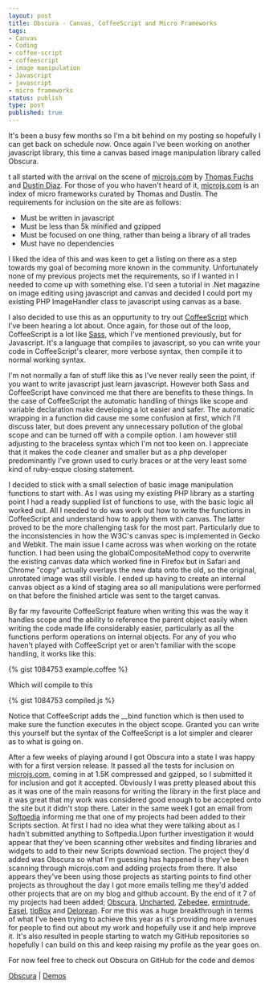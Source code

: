 ```yaml
--- 
layout: post
title: Obscura - Canvas, CoffeeScript and Micro Frameworks
tags: 
- Canvas
- Coding
- coffee-script
- coffeescript
- image manipulation
- Javascript
- javascript
- micro frameworks
status: publish
type: post
published: true
---
```

It's been a busy few months so I'm a bit behind on my posting so hopefully I can get back on schedule now. Once again I've been working on another javascript 
library, this time a canvas based image manipulation library called Obscura.

t all started with the arrival on the scene of [microjs.com](http://microjs.com) by [Thomas Fuchs](http://mir.aculo.us) and [Dustin Diaz](http://dustindiaz.com/). 
For those of you who haven't heard of it, [microjs.com](http://microjs.com) is an index of micro frameworks curated by Thomas and Dustin. The requirements for 
inclusion on the site are as follows:

* Must be written in javascript
* Must be less than 5k minified and gzipped
* Must be focused on one thing, rather than being a library of all trades
* Must have no dependencies

I liked the idea of this and was keen to get a listing on there as a step towards my goal of becoming more known in the community. Unfortunately none of my 
previous projects met the requirements, so if I wanted in I needed to come up with something else. I'd seen a tutorial in .Net magazine on image editing using 
javascript and canvas and decided I could port my existing PHP ImageHandler class to javascript using canvas as a base.

I also decided to use this as an oppurtunity to try out [CoffeeScript](http://jashkenas.github.com/coffee-script/) which I've been hearing a lot about. Once 
again, for those out of the loop, CoffeeScript is a lot like [Sass](http://sass-lang.com), which I've mentioned previously, but for Javascript. It's a language 
that compiles to javascript, so you can write your code in CoffeeScript's clearer, more verbose syntax, then compile it to normal working syntax.

I'm not normally a fan of stuff like this as I've never really seen the point, if you want to write javascript just learn javascript. However both Sass and 
CoffeeScript have convinced me that there are benefits to these things. In the case of CoffeeScript the automatic handling of things like scope and variable 
declaration make developing a lot easier and safer. The automatic wrapping in a function did cause me some confusion at first, which I'll discuss later, but does 
prevent any unnecessary pollution of the global scope and can be turned off with a compile option. I am however still adjusting to the braceless syntax which I'm 
not too keen on. I appreciate that it makes the code cleaner and smaller but as a php developer predominantly I've grown used to curly braces or at the very least 
some kind of ruby-esque closing statement.

I decided to stick with a small selection of basic image manipulation functions to start with. As I was using my existing PHP library as a starting point I had a 
ready supplied list of functions to use, with the basic logic all worked out. All I needed to do was work out how to write the functions in CoffeeScript and 
understand how to apply them with canvas. The latter proved to be the more challenging task for the most part. Particularly due to the inconsistencies in how the 
W3C's canvas spec is implemented in Gecko and Webkit. The main issue I came across was when working on the rotate function. I had been using the 
globalCompositeMethod copy to overwrite the existing canvas data which worked fine in Firefox but in Safari and Chrome "copy" actually overlays the new data onto 
the old, so the original, unrotated image was still visible. I ended up having to create an internal canvas object as a kind of staging area so all manipulations 
were performed on that before the finished article was sent to the target canvas.

By far my favourite CoffeeScript feature when writing this was the way it handles scope and the ability to reference the parent object easily when writing the 
code made life considerably easier, particularly as all the functions perform operations on internal objects. For any of you who haven't played with CoffeeScript 
yet or aren't familiar with the scope handling, it works like this:

{% gist 1084753 example.coffee %}

Which will compile to this

{% gist 1084753 compiled.js %}

Notice that CoffeeScript adds the __bind function which is then used to make sure the function executes in the object scope. Granted you can write this yourself 
but the syntax of the CoffeeScript is a lot simpler and clearer as to what is going on.

After a few weeks of playing around I got Obscura into a state I was happy with for a first version release. It passed all the tests for inclusion on 
[microjs.com](http://microjs.com), coming in at 1.5K compressed and gzipped, so I submitted it for inclusion and got it accepted. Obviously I was pretty pleased 
about this as it was one of the main reasons for writing the library in the first place and it was great that my work was considered good enough to be accepted 
onto the site but it didn't stop there. Later in the same week I got an email from [Softpedia](http://softpedia.com/) informing me that one of my projects had 
been added to their Scripts section. At first I had no idea what they were talking about as I hadn't submitted anything to Softpedia.Upon further investigation it 
would appear that they've been scanning other websites and finding libraries and widgets to add to their new Scripts download section. The project they'd added 
was Obscura so what I'm guessing has happened is they've been scanning through microjs.com and adding projects from there. It also appears they've been using 
those projects as starting points to find other projects as throughout the day I got more emails telling me they'd added other projects that are on my blog and 
github account. By the end of it 7 of my projects had been added; [Obscura](http://github.com/OiNutter/Obscura/), [Uncharted](http://github.com/OiNutter/uncharted/), 
[Zebedee](http://github.com/OiNutter/zebedee), [ermintrude](http://github.com/OiNutter/ermintrude), [Easel](http://github.com/OiNutter/Easel), 
[tipBox](http://github.com/OiNutter/tipBox) and [Delorean](http://github.com/OiNutter/delorean). For me this was a huge breakthrough in terms of what I've been 
trying to achieve this year as it's providing more avenues for people to find out about my work and hopefully use it and help improve it. It's also resulted in 
people starting to watch my GitHub repositories so hopefully I can build on this and keep raising my profile as the year goes on.

For now feel free to check out Obscura on GitHub for the code and demos

[Obscura](http://github.com/OiNutter/Obscura) | [Demos](http://oinutter.github.com/Obscura)
